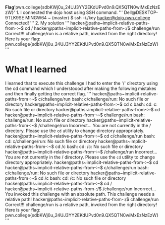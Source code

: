**Flag**'pwn.college{sdbKWj0u_24UJ3YY2EKdUPvd0n9.QX5QTN0wiMxEzNzEzW}'
1. 
I connected the dojo host using SSH command.
'''
Dell@DESKTOP-9TLK9SE MINGW64 ~ (master)
$ ssh -i./key hacker@dojo.pwn.college
Connected!
'''
2. My solution
'''
hacker@paths~implicit-relative-paths-from-:~$ cd /
hacker@paths~implicit-relative-paths-from-:/$ challenge/run
Correct!!!
challenge/run is a relative path, invoked from the right directory!
Here is your flag:
pwn.college{sdbKWj0u_24UJ3YY2EKdUPvd0n9.QX5QTN0wiMxEzNzEzW}
'''

# What I learned
I learned that to execute this challenge I had to enter the '/' directory using the cd command which I understoood after making the following mistakes and then finally getting the correct flag.
'''
hacker@paths~implicit-relative-paths-from-:~$ c/challenge/run
bash: c/challenge/run: No such file or directory
hacker@paths~implicit-relative-paths-from-:~$ cd c
bash: cd: c: No such file or directory
hacker@paths~implicit-relative-paths-from-:~$ cd
hacker@paths~implicit-relative-paths-from-:~$ challenge/run
bash: challenge/run: No such file or directory
hacker@paths~implicit-relative-paths-from-:~$ /challenge/run
Incorrect...
You are not currently in the / directory.
Please use the `cd` utility to change directory appropriately.
hacker@paths~implicit-relative-paths-from-:~$ cd c/challenge/run
bash: cd: c/challenge/run: No such file or directory
hacker@paths~implicit-relative-paths-from-:~$ cd /c
bash: cd: /c: No such file or directory
hacker@paths~implicit-relative-paths-from-:~$ /challenge/run
Incorrect...
You are not currently in the / directory.
Please use the `cd` utility to change directory appropriately.
hacker@paths~implicit-relative-paths-from-:~$ cd
hacker@paths~implicit-relative-paths-from-:~$ c/challenge/run
bash: c/challenge/run: No such file or directory
hacker@paths~implicit-relative-paths-from-:~$ cd /c
bash: cd: /c: No such file or directory
hacker@paths~implicit-relative-paths-from-:~$ cd /
hacker@paths~implicit-relative-paths-from-:/$ /challenge/run
Incorrect...
You invoked this challenge with an absolute path. This challenge needs a relative path!
hacker@paths~implicit-relative-paths-from-:/$ challenge/run
Correct!!!
challenge/run is a relative path, invoked from the right directory!
Here is your flag:
pwn.college{sdbKWj0u_24UJ3YY2EKdUPvd0n9.QX5QTN0wiMxEzNzEzW}
'''


